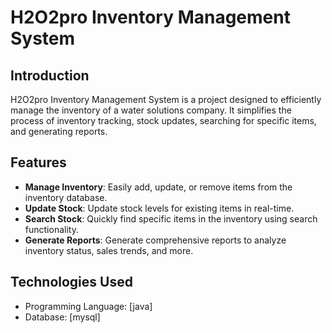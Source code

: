 # H2O2pro Inventory Management System

## Introduction
H2O2pro Inventory Management System is a project designed to efficiently manage the inventory of a water solutions company. It simplifies the process of inventory tracking, stock updates, searching for specific items, and generating reports.

## Features
- **Manage Inventory**: Easily add, update, or remove items from the inventory database.
- **Update Stock**: Update stock levels for existing items in real-time.
- **Search Stock**: Quickly find specific items in the inventory using search functionality.
- **Generate Reports**: Generate comprehensive reports to analyze inventory status, sales trends, and more.

## Technologies Used
- Programming Language: [java]
- Database: [mysql]


